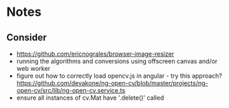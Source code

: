 # Notes

## Consider

- https://github.com/ericnograles/browser-image-resizer
- running the algorithms and conversions using offscreen canvas and/or web worker
- figure out how to correctly load opencv.js in angular - try this approach? https://github.com/devakone/ng-open-cv/blob/master/projects/ng-open-cv/src/lib/ng-open-cv.service.ts
- ensure all instances of cv.Mat have '.delete()' called

